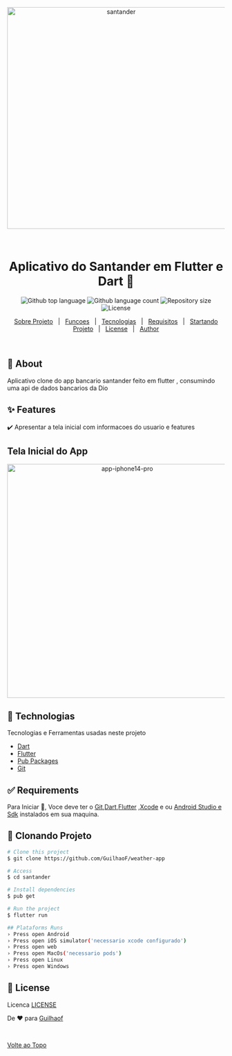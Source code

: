
<div align="center" id="top"> 
<img width="512" height="512" src="https://img.icons8.com/wired/512/000000/santander.png" alt="santander"/>

  &#xa0;

  <!-- <a href="https://nativehelp.netlify.app">Demo</a> -->
</div>

<h1 align="center">Aplicativo do Santander em Flutter e Dart 💙</h1>

<p align="center">
  <img alt="Github top language" src="https://img.shields.io/github/languages/top/Guilhaof/weather-app?color=56BEB8">

  <img alt="Github language count" src="https://img.shields.io/github/languages/count/Guilhaof/weather-app?color=56BEB8">

  <img alt="Repository size" src="https://img.shields.io/github/repo-size/Guilhaof/weather-app?color=56BEB8">

  <img alt="License" src="https://img.shields.io/github/license/Guilhaof/weather-app?color=56BEB8">

  <!-- <img alt="Github issues" src="https://img.shields.io/github/issues/{{YOUR_GITHUB_USERNAME}}/nativehelp?color=56BEB8" /> -->

  <!-- <img alt="Github forks" src="https://img.shields.io/github/forks/{{YOUR_GITHUB_USERNAME}}/nativehelp?color=56BEB8" /> -->

  <!-- <img alt="Github stars" src="https://img.shields.io/github/stars/{{YOUR_GITHUB_USERNAME}}/nativehelp?color=56BEB8" /> -->
</p>

<!-- Status -->

<!-- <h4 align="center"> 
	🚧  Nativehelp 🚀 Under construction...  🚧
</h4> 

<hr> -->

<p align="center">
  <a href="#dart-about">Sobre Projeto</a> &#xa0; | &#xa0; 
  <a href="#sparkles-features">Funcoes</a> &#xa0; | &#xa0;
  <a href="#rocket-technologies">Tecnologias</a> &#xa0; | &#xa0;
  <a href="#white_check_mark-requirements">Requisitos</a> &#xa0; | &#xa0;
  <a href="#checkered_flag-starting">Startando Projeto</a> &#xa0; | &#xa0;
  <a href="#memo-license">License</a> &#xa0; | &#xa0;
  <a href="https://github.com/Guilhaof" target="_blank">Author</a>
</p>

<br>

## :dart: About ##

Aplicativo clone do app bancario santander feito em flutter , consumindo uma api de dados bancarios da Dio 

## :sparkles: Features ##

:heavy_check_mark: Apresentar a tela inicial com informacoes do usuario e features


<h2> Tela Inicial do App </h2>
<p align="center"> 
 <img src="https://github.com/GuilhaoF/weather-app/assets/67026555/ff11e698-2a85-4375-aa53-0941d04545b9" widht='340px' height='540px'    alt="app-iphone14-pro"/>
</p>


## :rocket: Technologias ##

Tecnologias e Ferramentas usadas neste projeto

- [Dart](https://dart.dev/)
- [Flutter](https://docs.flutter.dev/get-started/install)
- [Pub Packages](https://pub.dev/)
- [Git](https://git-scm.com/)

## :white_check_mark: Requirements ##

Para Iniciar :checkered_flag:, Voce deve ter o [Git](https://git-scm.com),[Dart](https://dart.dev/),[Flutter](https://docs.flutter.dev/get-started/install) ,[Xcode](https://developer.apple.com/xcode/) e ou  [Android Studio e Sdk](https://developer.android.com/studio?gclid=CjwKCAjw8ZKmBhArEiwAspcJ7iBG5vSA6tvAEmg0nCs9hlXaElqWmNC1pdcX-GhBAP7uW5QpHQLjxRoCgHgQAvD_BwE&gclsrc=aw.ds) instalados em sua maquina.

## :checkered_flag: Clonando Projeto ##

```bash
# Clone this project
$ git clone https://github.com/GuilhaoF/weather-app

# Access
$ cd santander

# Install dependencies
$ pub get

# Run the project
$ flutter run 

## Plataforms Runs
› Press open Android
› Press open iOS simulator('necessario xcode configurado')
› Press open web
› Press open MacOs('necessario pods')
› Press open Linux
› Press open Windows

```

## :memo: License ##

Licenca [LICENSE](LICENSE.md) 


De :heart: para <a href="https://github.com/Guilhaof" target="_blank">Guilhaof</a>

&#xa0;

<a href="#top">Volte ao Topo</a>
